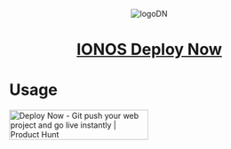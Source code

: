<div align="center">
  
  ![logoDN](https://user-images.githubusercontent.com/70626111/142593161-5b72c220-4b30-47fe-948c-286a9a3f4366.JPG)
  <a href="https://www.ionos.com/hosting/deploy-now"><h1>IONOS Deploy Now</h1></a>
</div>

# Usage
<a href="https://www.producthunt.com/posts/deploy-now?utm_source=badge-featured&utm_medium=badge&utm_souce=badge-deploy-now" target="_blank"><img src="https://api.producthunt.com/widgets/embed-image/v1/featured.svg?post_id=299768&theme=light" alt="Deploy Now - Git push your web project and go live instantly | Product Hunt" style="width: 250px; height: 54px;" width="250" height="54" /></a>
